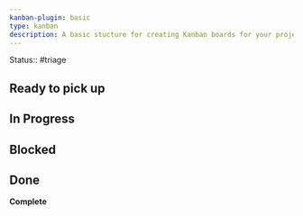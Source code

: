 ```yaml
---
kanban-plugin: basic
type: kanban
description: A basic stucture for creating Kanban boards for your projects
---
```

Status:: #triage

## Ready to pick up



## In Progress



## Blocked



## Done

**Complete**


